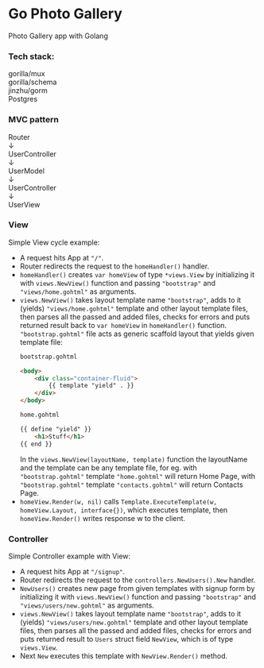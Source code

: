 # Go Photo Gallery

Photo Gallery app with Golang

### Tech stack:  
gorilla/mux  
gorilla/schema  
jinzhu/gorm    
Postgres

### MVC pattern

Router  
↓  
UserController  
↓  
UserModel  
↓  
UserController  
↓  
UserView

### View

Simple View cycle example:  
* A request hits App at ```"/"```.
* Router redirects the request to the ```homeHandler()``` handler.
* ```homeHandler()``` creates ```var homeView``` of type ```*views.View``` by initializing it with ```views.NewView()``` function and passing ```"bootstrap"``` and ```"views/home.gohtml"``` as arguments.
* ```views.NewView()``` takes layout template name ```"bootstrap"```, adds to it (yields) ```"views/home.gohtml"``` template and other layout template files, then parses all the passed and added files, checks for errors and puts returned result back to ```var homeView``` in ```homeHandler()``` function.  
```"bootstrap.gohtml"``` file acts as generic scaffold layout that yields given template file:
    ```HTML
    bootstrap.gohtml

    <body>
        <div class="container-fluid">
            {{ template "yield" . }}
        </div>
    </body>
    ```
    ```HTML
    home.gohtml

    {{ define "yield" }}
        <h1>Stuff</h1>
    {{ end }}
    ```
    In the ```views.NewView(layoutName, template)``` function the layoutName and the template can be any template file, for eg. with ```"bootstrap.gohtml"``` template ```"home.gohtml"``` will return Home Page, with ```"bootstrap.gohtml"``` template ```"contacts.gohtml"``` will return Contacts Page.
* ```homeView.Render(w, nil)``` calls ```Template.ExecuteTemplate(w, homeView.Layout, interface{})```, which executes template, then ```homeView.Render()``` writes response w to the client.

### Controller

Simple Controller example with View:
* A request hits App at ```"/signup"```.
* Router redirects the request to the ```controllers.NewUsers().New``` handler.
* ```NewUsers()``` creates new page from  given templates with signup form by initializing it with ```views.NewView()``` function and passing ```"bootstrap"``` and ```"views/users/new.gohtml"``` as arguments.
* ```views.NewView()``` takes layout template name ```"bootstrap"```, adds to it (yields) ```"views/users/new.gohtml"``` template and other layout template files, then parses all the passed and added files, checks for errors and puts returned result to ```Users``` struct field ```NewView```, which is of type ```views.View```.
* Next ```New``` executes this template with ```NewView.Render()``` method. 
